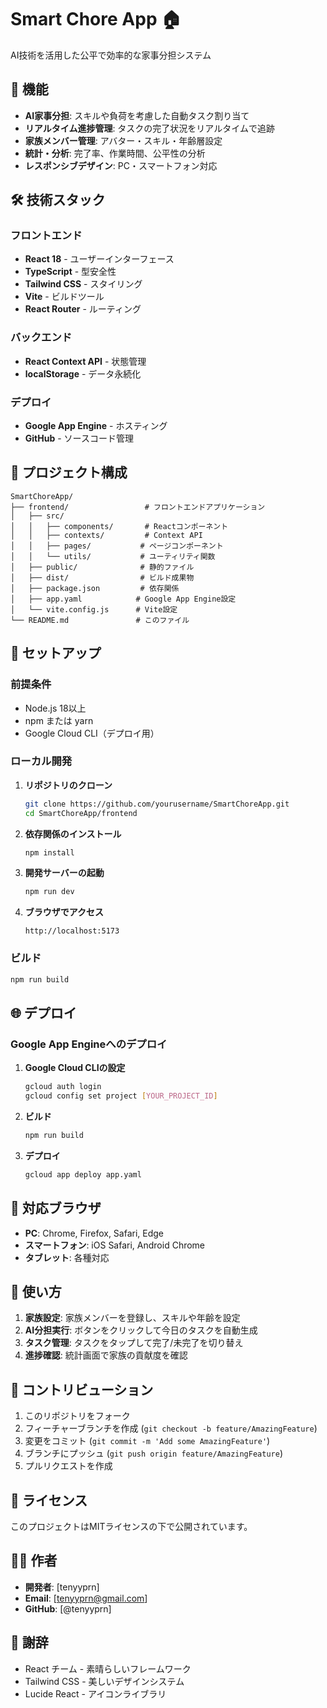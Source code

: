 # Smart Chore App 🏠

AI技術を活用した公平で効率的な家事分担システム

## 🌟 機能

- **AI家事分担**: スキルや負荷を考慮した自動タスク割り当て
- **リアルタイム進捗管理**: タスクの完了状況をリアルタイムで追跡
- **家族メンバー管理**: アバター・スキル・年齢層設定
- **統計・分析**: 完了率、作業時間、公平性の分析
- **レスポンシブデザイン**: PC・スマートフォン対応

## 🛠 技術スタック

### フロントエンド
- **React 18** - ユーザーインターフェース
- **TypeScript** - 型安全性
- **Tailwind CSS** - スタイリング
- **Vite** - ビルドツール
- **React Router** - ルーティング

### バックエンド
- **React Context API** - 状態管理
- **localStorage** - データ永続化

### デプロイ
- **Google App Engine** - ホスティング
- **GitHub** - ソースコード管理

## 📁 プロジェクト構成

```
SmartChoreApp/
├── frontend/                 # フロントエンドアプリケーション
│   ├── src/
│   │   ├── components/       # Reactコンポーネント
│   │   ├── contexts/         # Context API
│   │   ├── pages/           # ページコンポーネント
│   │   └── utils/           # ユーティリティ関数
│   ├── public/              # 静的ファイル
│   ├── dist/                # ビルド成果物
│   ├── package.json         # 依存関係
│   ├── app.yaml            # Google App Engine設定
│   └── vite.config.js      # Vite設定
└── README.md               # このファイル
```

## 🚀 セットアップ

### 前提条件
- Node.js 18以上
- npm または yarn
- Google Cloud CLI（デプロイ用）

### ローカル開発

1. **リポジトリのクローン**
   ```bash
   git clone https://github.com/yourusername/SmartChoreApp.git
   cd SmartChoreApp/frontend
   ```

2. **依存関係のインストール**
   ```bash
   npm install
   ```

3. **開発サーバーの起動**
   ```bash
   npm run dev
   ```

4. **ブラウザでアクセス**
   ```
   http://localhost:5173
   ```

### ビルド

```bash
npm run build
```

## 🌐 デプロイ

### Google App Engineへのデプロイ

1. **Google Cloud CLIの設定**
   ```bash
   gcloud auth login
   gcloud config set project [YOUR_PROJECT_ID]
   ```

2. **ビルド**
   ```bash
   npm run build
   ```

3. **デプロイ**
   ```bash
   gcloud app deploy app.yaml
   ```

## 📱 対応ブラウザ

- **PC**: Chrome, Firefox, Safari, Edge
- **スマートフォン**: iOS Safari, Android Chrome
- **タブレット**: 各種対応

## 🎯 使い方

1. **家族設定**: 家族メンバーを登録し、スキルや年齢を設定
2. **AI分担実行**: ボタンをクリックして今日のタスクを自動生成
3. **タスク管理**: タスクをタップして完了/未完了を切り替え
4. **進捗確認**: 統計画面で家族の貢献度を確認

## 🤝 コントリビューション

1. このリポジトリをフォーク
2. フィーチャーブランチを作成 (`git checkout -b feature/AmazingFeature`)
3. 変更をコミット (`git commit -m 'Add some AmazingFeature'`)
4. ブランチにプッシュ (`git push origin feature/AmazingFeature`)
5. プルリクエストを作成

## 📄 ライセンス

このプロジェクトはMITライセンスの下で公開されています。

## 👨‍💻 作者

- **開発者**: [tenyyprn]
- **Email**: [tenyyprn@gmail.com]
- **GitHub**: [@tenyyprn]

## 🙏 謝辞

- React チーム - 素晴らしいフレームワーク
- Tailwind CSS - 美しいデザインシステム
- Lucide React - アイコンライブラリ
